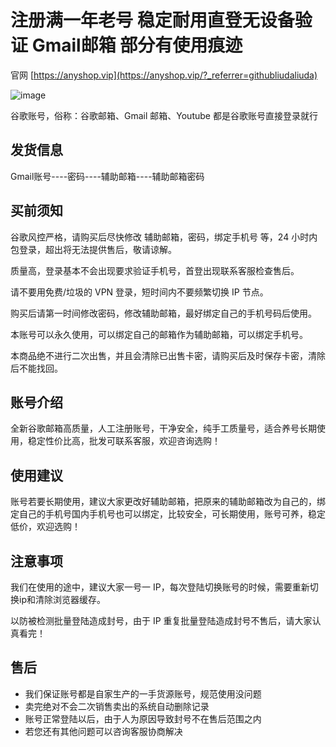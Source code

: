 # 注册满一年老号 稳定耐用直登无设备验证 Gmail邮箱 部分有使用痕迹

官网 [https://anyshop.vip](https://anyshop.vip/?_referrer=githubliudaliuda)

![image](https://github.com/user-attachments/assets/2531f3f4-0472-441b-a99a-5addb33776b5)


谷歌账号，俗称：谷歌邮箱、Gmail 邮箱、Youtube 都是谷歌账号直接登录就行

## 发货信息
Gmail账号----密码----辅助邮箱----辅助邮箱密码

## 买前须知

谷歌风控严格，请购买后尽快修改 辅助邮箱，密码，绑定手机号 等，24 小时内包登录，超出将无法提供售后，敬请谅解。

质量高，登录基本不会出现要求验证手机号，首登出现联系客服检查售后。

请不要用免费/垃圾的 VPN 登录，短时间内不要频繁切换 IP 节点。

购买后请第一时间修改密码，修改辅助邮箱，最好绑定自己的手机号码后使用。

本账号可以永久使用，可以绑定自己的邮箱作为辅助邮箱，可以绑定手机号。

本商品绝不进行二次出售，并且会清除已出售卡密，请购买后及时保存卡密，清除后不能找回。

## 账号介绍
全新谷歌邮箱高质量，人工注册账号，干净安全，纯手工质量号，适合养号长期使用，稳定性价比高，批发可联系客服，欢迎咨询选购！

## 使用建议
账号若要长期使用，建议大家更改好辅助邮箱，把原来的辅助邮箱改为自己的，绑定自己的手机号国内手机号也可以绑定，比较安全，可长期使用，账号可养，稳定低价，欢迎选购！

## 注意事项
我们在使用的途中，建议大家一号一 IP，每次登陆切换账号的时候，需要重新切换ip和清除浏览器缓存。

以防被检测批量登陆造成封号，由于 IP 重复批量登陆造成封号不售后，请大家认真看完！

## 售后
- 我们保证账号都是自家生产的一手货源账号，规范使用没问题
- 卖完绝对不会二次销售卖出的系统自动删除记录
- 账号正常登陆以后，由于人为原因导致封号不在售后范围之内
- 若您还有其他问题可以咨询客服协商解决

